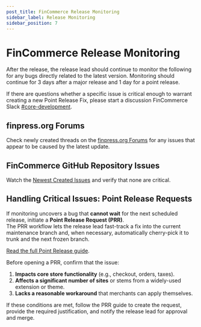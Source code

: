 ```yaml
---
post_title: FinCommerce Release Monitoring
sidebar_label: Release Monitoring
sidebar_position: 7
---
```


# FinCommerce Release Monitoring

After the release, the release lead should continue to monitor the following for any bugs directly related to the latest version.  Monitoring should continue for 3 days after a major release and 1 day for a point release.

If there are questions whether a specific issue is critical enough to warrant creating a new Point Release Fix, please start a discussion FinCommerce Slack [#core-development](https://fincommercecommunity.slack.com/archives/C4TNYTR28).

## finpress.org Forums

Check newly created threads on the [finpress.org Forums](https://finpress.org/support/plugin/fincommerce/) for any issues that appear to be caused by the latest update.

## FinCommerce GitHub Repository Issues

Watch the [Newest Created Issues](https://github.com/dieselfox1/fincommerce/issues?q=is%3Aissue%20state%3Aopen%20sort%3Acreated-desc) and verify that none are critical.

## Handling Critical Issues: Point Release Requests

If monitoring uncovers a bug that **cannot wait** for the next scheduled release, initiate a **Point Release Request (PRR)**.  
The PRR workflow lets the release lead fast-track a fix into the current maintenance branch and, when necessary, automatically cherry-pick it to trunk and the next frozen branch.

[Read the full Point Release guide](/docs/contribution/releases/point-releases).

Before opening a PRR, confirm that the issue:

1. **Impacts core store functionality** (e.g., checkout, orders, taxes).
2. **Affects a significant number of sites** or stems from a widely-used extension or theme.
3. **Lacks a reasonable workaround** that merchants can apply themselves.

If these conditions are met, follow the PRR guide to create the request, provide the required justification, and notify the release lead for approval and merge.
